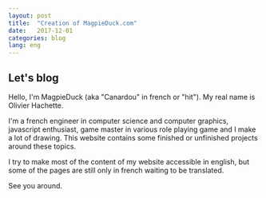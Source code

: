 ```yaml
---
layout: post
title:  "Creation of MagpieDuck.com"
date:   2017-12-01
categories: blog
lang: eng
---
```

<h2>Let's blog</h2>

Hello, I'm MagpieDuck (aka "Canardou" in french or "hit"). My real name is Olivier Hachette.

I'm a french engineer in computer science and computer graphics, javascript enthusiast, game master in various role playing game and I make a lot of drawing. This website contains some finished or unfinished projects around these topics.

I try to make most of the content of my website accessible in english, but some of the pages are still only in french waiting to be translated.

See you around.
